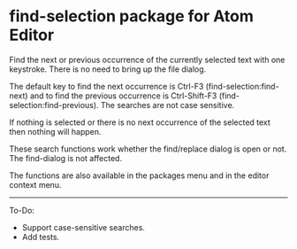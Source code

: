 # find-selection package for Atom Editor

Find the next or previous occurrence of the currently selected text with one keystroke. There is no need to bring up the file dialog.

The default key to find the next occurrence is Ctrl-F3 (find-selection:find-next) and to find the previous occurrence is Ctrl-Shift-F3 (find-selection:find-previous).  The searches are not case sensitive.

If nothing is selected or there is no next occurrence of the selected text then
nothing will happen.

These search functions work whether the find/replace dialog is open or not. The find-dialog is not affected.

The functions are also available in the packages menu and in the editor context menu.


------

To-Do:
- Support case-sensitive searches.
- Add tests.
